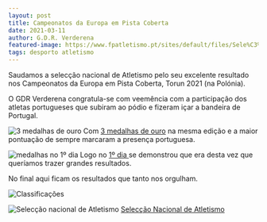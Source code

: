 ```yaml
---
layout: post
title: Campeonatos da Europa em Pista Coberta
date: 2021-03-11
author: G.D.R. Verderena
featured-image: https://www.fpatletismo.pt/sites/default/files/Sele%C3%A7%C3%A3oVirtus.jpeg
tags: desporto atletismo
---
```


Saudamos a selecção nacional de Atletismo pelo seu excelente resultado nos Campeonatos da Europa em Pista Coberta, Torun 2021 (na Polónia).

O GDR Verderena congratula-se com veemência com a participação dos atletas portugueses que subiram ao pódio e fizeram içar a bandeira de Portugal.

![3 medalhas de ouro](https://www.fpatletismo.pt/sites/default/files/imagem_geral_medalhas.jpg)
Com <a  href="https://www.fpatletismo.pt/europeus-em-pista-coberta-de-2021-históricos">3 medalhas de ouro</a> na mesma edição e a maior pontuação de sempre marcaram a presença portuguesa.

![medalhas no 1º dia](https://www.fpatletismo.pt/sites/default/files/WhatsApp%20Image%202021-03-11%20at%2014.jpg)
Logo no  <a  href="https://www.fpatletismo.pt/virtus-campeonatos-da-europa-em-pista-coberta-portugueses-estreiam-se-com-três-medalhas">1º dia </a> se demonstrou que era desta vez que queríamos trazer grandes resultados.

No final aqui ficam os resultados que tanto nos orgulham.

![Classificações](https://cld.pt/dl/download/000196fd-df8e-46ed-81a6-6b6631c6b726/classificacoes_campeonatos.png?download=true)

![Selecção nacional de Atletismo](https://www.fpatletismo.pt/sites/default/files/Sele%C3%A7%C3%A3oVirtus.jpeg)
<a href="https://www.fpatletismo.pt/portugueses-entram-em-ação-amanhã-no-virtus-campeonatos-da-europa-em-pista-coberta"> Selecção Nacional de Atletismo </a>
